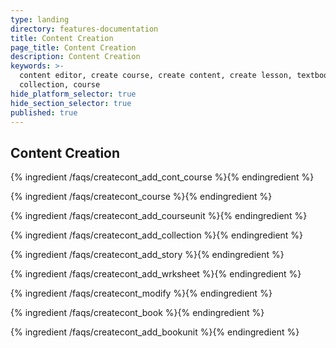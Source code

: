 ```yaml
---
type: landing
directory: features-documentation
title: Content Creation
page_title: Content Creation
description: Content Creation
keywords: >-
  content editor, create course, create content, create lesson, textbook,
  collection, course
hide_platform_selector: true
hide_section_selector: true
published: true
---
```


## Content Creation

{% ingredient /faqs/createcont_add_cont_course %}{% endingredient %}

{% ingredient /faqs/createcont_course %}{% endingredient %}

{% ingredient /faqs/createcont_add_courseunit %}{% endingredient %}

{% ingredient /faqs/createcont_add_collection %}{% endingredient %}

{% ingredient /faqs/createcont_add_story %}{% endingredient %}

{% ingredient /faqs/createcont_add_wrksheet %}{% endingredient %}

{% ingredient /faqs/createcont_modify %}{% endingredient %}

{% ingredient /faqs/createcont_book %}{% endingredient %}

{% ingredient /faqs/createcont_add_bookunit %}{% endingredient %}
